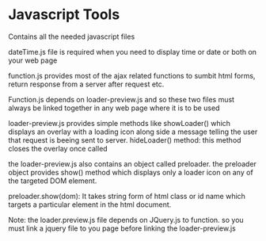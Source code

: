 # Javascript Tools
Contains all the needed javascript files

dateTime.js file is required when you need to display time or date or both on your web page

function.js provides most of the ajax related functions to sumbit html forms, return response from a server after request etc.

Function.js depends on  loader-preview.js and so these two files must always be linked together in any web page where it is to be used

loader-preview.js provides simple methods like showLoader() which displays an overlay with a loading icon along side a message telling the user that request is beeing sent to server.
hideLoader() method: this method closes the overlay once called

the loader-preview.js also contains an object called preloader. the preloader object provides show() method which displays only a loader icon on any of the targeted DOM element.

preloader.show(dom): It takes string form of html class or id name which targets a particular element in the html document.

Note: the loader.preview.js file depends on JQuery.js to function. so you must link a jquery file to you page before linking the loader-preview.js
